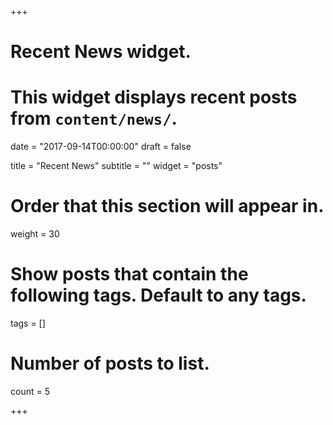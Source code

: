 +++
# Recent News widget.
# This widget displays recent posts from `content/news/`.

date = "2017-09-14T00:00:00"
draft = false

title = "Recent News"
subtitle = ""
widget = "posts"

# Order that this section will appear in.
weight = 30

# Show posts that contain the following tags. Default to any tags.
tags = []

# Number of posts to list.
count = 5

+++

